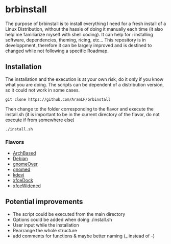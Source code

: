 # brbinstall
The purpose of brbinstall is to install everything I need for a fresh install of a Linux Distribution, without the hassle of doing it manually each time (it also help me familiarize myself with shell coding). It can help for : installing software, dependencies, theming, ricing, etc... This repository is in developpment, therefore it can be largely improved and is destined to changed while not following a specific Roadmap.  

## Installation
The installation and the execution is at your own risk, do it only if you know what you are doing. The scripts can be dependent of a distribution version, so it could not work in some cases.
```
git clone https://github.com/AramLF/brbinstall
```
Then change to the folder corresponding to the flavor and execute the install.sh (it is important to be in the current directory of the flavor, do not execute if from somewhere else)
```
./install.sh
```
### Flavors
- [ArchBased](https://github.com/AramLF/brbinstall/tree/main/Flavor/ArchBased)
- [Debian](https://github.com/AramLF/brbinstall/tree/main/Flavor/Debian)
- [gnomeOver](https://github.com/AramLF/brbinstall/tree/main/Flavor/gnomeOver)
- [gnomed](https://github.com/AramLF/brbinstall/tree/main/Flavor/gnomed)
- [kdevi](https://github.com/AramLF/brbinstall/tree/main/Flavor/kdevi)
- [xfceDock](https://github.com/AramLF/brbinstall/tree/main/Flavor/xfceDock)
- [xfceWidened](https://github.com/AramLF/brbinstall/tree/main/Flavor/xfceWidened)

## Potential improvements
- The script could be executed from the main directory
- Options could be added when doing ./install.sh
- User input while the installation   
- Rearrange the whole structure
- add comments for functions & maybe better naming (_ instead of -)
